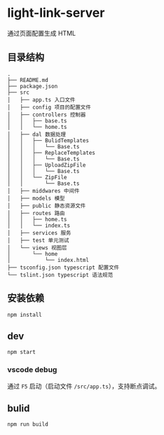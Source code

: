 # light-link-server
通过页面配置生成 HTML


## 目录结构
```
.
├── README.md
├── package.json
├── src
│   ├── app.ts 入口文件
│   ├── config 项目的配置文件
│   ├── controllers 控制器
│   │   ├── base.ts
│   │   └── home.ts
│   ├── dal 数据处理
│   │   ├── BulidTemplates
│   │   │   └── Base.ts
│   │   ├── ReplaceTemplates
│   │   │   └── Base.ts
│   │   ├── UploadZipFile
│   │   │   └── Base.ts
│   │   └── ZipFile
│   │       └── Base.ts
│   ├── middwares 中间件
│   ├── models 模型
│   ├── public 静态资源文件
│   ├── routes 路由
│   │   ├── home.ts
│   │   └── index.ts
│   ├── services 服务
│   ├── test 单元测试
│   └── views 视图层
│       └── home
│           └── index.html
├── tsconfig.json typescript 配置文件
└── tslint.json typescript 语法规范
```

## 安装依赖

```
npm install
```

## dev

```
npm start
```

### vscode debug

通过 `F5` 启动（启动文件 `/src/app.ts`），支持断点调试。

## bulid

```
npm run build
```

